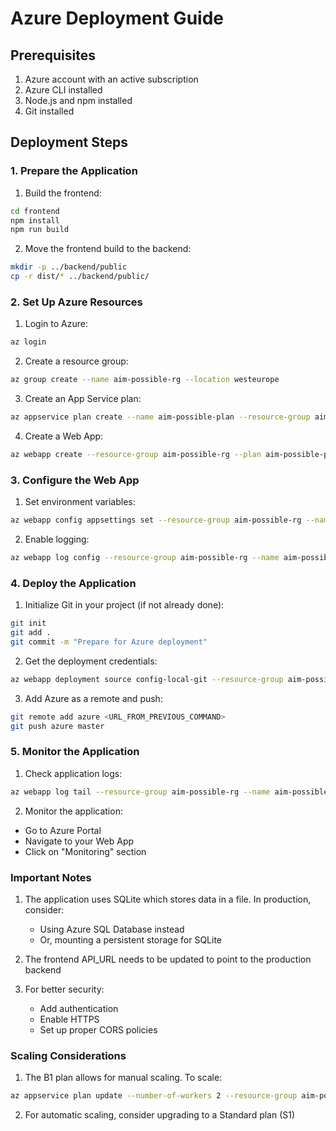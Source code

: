 # Azure Deployment Guide

## Prerequisites

1. Azure account with an active subscription
2. Azure CLI installed
3. Node.js and npm installed
4. Git installed

## Deployment Steps

### 1. Prepare the Application

1. Build the frontend:
```bash
cd frontend
npm install
npm run build
```

2. Move the frontend build to the backend:
```bash
mkdir -p ../backend/public
cp -r dist/* ../backend/public/
```

### 2. Set Up Azure Resources

1. Login to Azure:
```bash
az login
```

2. Create a resource group:
```bash
az group create --name aim-possible-rg --location westeurope
```

3. Create an App Service plan:
```bash
az appservice plan create --name aim-possible-plan --resource-group aim-possible-rg --sku B1 --is-linux
```

4. Create a Web App:
```bash
az webapp create --resource-group aim-possible-rg --plan aim-possible-plan --name aim-possible-app --runtime "NODE|18-lts"
```

### 3. Configure the Web App

1. Set environment variables:
```bash
az webapp config appsettings set --resource-group aim-possible-rg --name aim-possible-app --settings PORT=8080
```

2. Enable logging:
```bash
az webapp log config --resource-group aim-possible-rg --name aim-possible-app --web-server-logging filesystem
```

### 4. Deploy the Application

1. Initialize Git in your project (if not already done):
```bash
git init
git add .
git commit -m "Prepare for Azure deployment"
```

2. Get the deployment credentials:
```bash
az webapp deployment source config-local-git --resource-group aim-possible-rg --name aim-possible-app
```

3. Add Azure as a remote and push:
```bash
git remote add azure <URL_FROM_PREVIOUS_COMMAND>
git push azure master
```

### 5. Monitor the Application

1. Check application logs:
```bash
az webapp log tail --resource-group aim-possible-rg --name aim-possible-app
```

2. Monitor the application:
- Go to Azure Portal
- Navigate to your Web App
- Click on "Monitoring" section

### Important Notes

1. The application uses SQLite which stores data in a file. In production, consider:
   - Using Azure SQL Database instead
   - Or, mounting a persistent storage for SQLite

2. The frontend API_URL needs to be updated to point to the production backend

3. For better security:
   - Add authentication
   - Enable HTTPS
   - Set up proper CORS policies

### Scaling Considerations

1. The B1 plan allows for manual scaling. To scale:
```bash
az appservice plan update --number-of-workers 2 --resource-group aim-possible-rg --name aim-possible-plan
```

2. For automatic scaling, consider upgrading to a Standard plan (S1)

